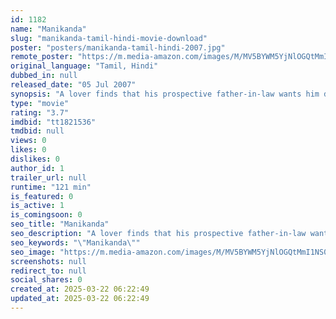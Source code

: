 ```yaml
---
id: 1182
name: "Manikanda"
slug: "manikanda-tamil-hindi-movie-download"
poster: "posters/manikanda-tamil-hindi-2007.jpg"
remote_poster: "https://m.media-amazon.com/images/M/MV5BYWM5YjNlOGQtMmI1NS00NTUzLTlmYWQtNTM3MjdmMWRmMGRmXkEyXkFqcGdeQXVyMTEzNzg0Mjkx._V1_SX300.jpg"
original_language: "Tamil, Hindi"
dubbed_in: null
released_date: "05 Jul 2007"
synopsis: "A lover finds that his prospective father-in-law wants him dead."
type: "movie"
rating: "3.7"
imdbid: "tt1821536"
tmdbid: null
views: 0
likes: 0
dislikes: 0
author_id: 1
trailer_url: null
runtime: "121 min"
is_featured: 0
is_active: 1
is_comingsoon: 0
seo_title: "Manikanda"
seo_description: "A lover finds that his prospective father-in-law wants him dead."
seo_keywords: "\"Manikanda\""
seo_image: "https://m.media-amazon.com/images/M/MV5BYWM5YjNlOGQtMmI1NS00NTUzLTlmYWQtNTM3MjdmMWRmMGRmXkEyXkFqcGdeQXVyMTEzNzg0Mjkx._V1_SX300.jpg"
screenshots: null
redirect_to: null
social_shares: 0
created_at: 2025-03-22 06:22:49
updated_at: 2025-03-22 06:22:49
---
```


